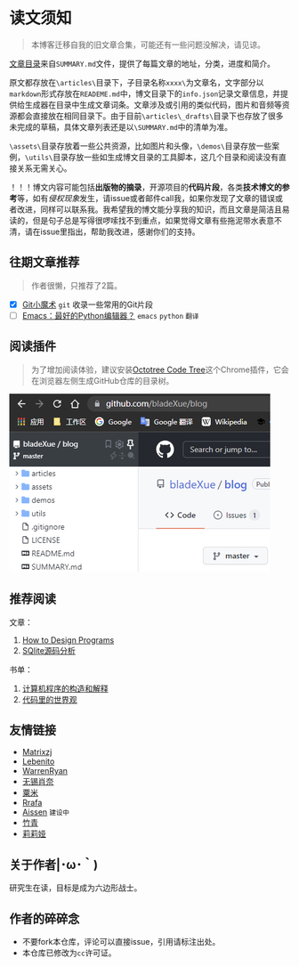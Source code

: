 # 读文须知

> 本博客迁移自我的旧文章合集，可能还有一些问题没解决，请见谅。

[文章目录](SUMMARY.md)来自`SUMMARY.md`文件，提供了每篇文章的地址，分类，进度和简介。

原文都存放在`\articles\`目录下，子目录名称`xxxx\`为文章名，文字部分以`markdown`形式存放在`READEME.md`中，博文目录下的`info.json`记录文章信息，并提供给生成器在目录中生成文章词条。文章涉及或引用的类似代码，图片和音频等资源都会直接放在相同目录下。由于目前`\articles\_drafts\`目录下也存放了很多未完成的草稿，具体文章列表还是以`\SUMMARY.md`中的清单为准。

`\assets\`目录存放着一些公共资源，比如图片和头像，`\demos\`目录存放一些案例，`\utils\`目录存放一些如生成博文目录的工具脚本，这几个目录和阅读没有直接关系无需关心。

！！！博文内容可能包括**出版物的摘录**，开源项目的**代码片段**，各类**技术博文的参考**等，如有*侵权现象*发生，请issue或者邮件call我，如果你发现了文章的错误或者改进，同样可以联系我。我希望我的博文能分享我的知识，而且文章是简洁且易读的，但是句子总是写得很啰嗦找不到重点，如果觉得文章有些拖泥带水表意不清，请在issue里指出，帮助我改进，感谢你们的支持。

## 往期文章推荐

> 作者很懒，只推荐了2篇。

- [x] [Git小魔术](articles/git/git-tricks/) `git`   收录一些常用的Git片段
- [ ] [Emacs：最好的Python编辑器？](articles/emacs/emacs-the-best-python-editor/) `emacs`  `python`  `翻译`   

## 阅读插件

> 为了增加阅读体验，建议安装[Octotree Code Tree](https://www.octotree.io/)这个Chrome插件，它会在浏览器左侧生成GitHub仓库的目录树。

![octotree](assets/images/octotree.png "octotree")

## 推荐阅读

文章：

1. [How to Design Programs](https://htdp.org/)
2. [SQlite源码分析](http://huili.github.io/)

书单：

1. [计算机程序的构造和解释](https://book.douban.com/subject/1148282/)
2. [代码里的世界观](https://book.douban.com/subject/30402683/)

## 友情链接

- [Matrixzj](https://www.cnblogs.com/matrixzj/)
- [Lebenito](https://blogs.lebenito.net/)
- [WarrenRyan](https://www.cnblogs.com/warrenryan)
- [无锡肖奈](https://segmentfault.com/u/wuxixiaonai)
- [粟米](http://www.dreamingcat.me)
- [Rrafa](http://rrafa.icu/mt-blog/)
- [Aissen](http://q-minr.top/) `建设中`
- [竹青](https://www.tardblog.cn/)
- [莉莉娅](https://liliya.top/)

## 关于作者|･ω･｀)

研究生在读，目标是成为六边形战士。

## 作者的碎碎念

- 不要fork本仓库，评论可以直接issue，引用请标注出处。
- 本仓库已修改为`cc`许可证。
